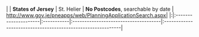 | | **States of Jersey** | St. Helier | **No Postcodes**, searchable by date | http://www.gov.je/pneapps/web/PlanningApplicationSearch.aspx|
|:|:---------------------|:-----------|:-------------------------------------|:------------------------------------------------------------|